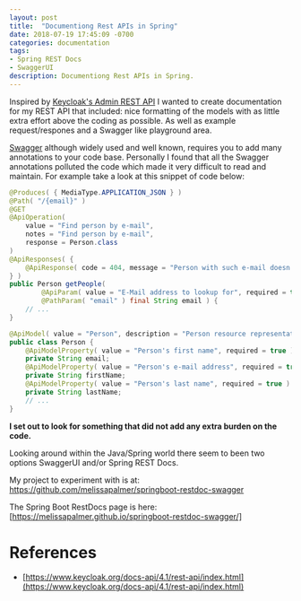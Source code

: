 ```yaml
---
layout: post
title:  "Documentiong Rest APIs in Spring"
date: 2018-07-19 17:45:09 -0700
categories: documentation
tags: 
- Spring REST Docs
- SwaggerUI 
description: Documentiong Rest APIs in Spring.
---
```


Inspired by [Keycloak's Admin REST API](https://www.keycloak.org/docs-api/4.1/rest-api/index.html) I wanted to create documentation for my REST API that included: nice formatting of the models with as little extra effort above the coding as possible. As well as example request/respones and a Swagger like playground area. 

[Swagger](https://swagger.io/) although widely used and well known, requires you to add many annotations to your code base. Personally I found that all the Swagger annotations polluted the code which made it very difficult to read and maintain. For example take a look at this snippet of code below: 

```java
@Produces( { MediaType.APPLICATION_JSON } )
@Path( "/{email}" )
@GET
@ApiOperation( 
    value = "Find person by e-mail", 
    notes = "Find person by e-mail", 
    response = Person.class 
)
@ApiResponses( {
    @ApiResponse( code = 404, message = "Person with such e-mail doesn't exists" )    
} )
public Person getPeople( 
        @ApiParam( value = "E-Mail address to lookup for", required = true ) 
        @PathParam( "email" ) final String email ) {
    // ...
}

@ApiModel( value = "Person", description = "Person resource representation" )
public class Person {
    @ApiModelProperty( value = "Person's first name", required = true ) 
    private String email;
    @ApiModelProperty( value = "Person's e-mail address", required = true ) 
    private String firstName;
    @ApiModelProperty( value = "Person's last name", required = true ) 
    private String lastName;
    // ...
}
```


**I set out to look for something that did not add any extra burden on the code.**

Looking around within the Java/Spring world there seem to been two options SwaggerUI and/or Spring REST Docs.

My project to experiment with is at: https://github.com/melissapalmer/springboot-restdoc-swagger

The Spring Boot RestDocs page is here: [https://melissapalmer.github.io/springboot-restdoc-swagger/]

References
====
- [https://www.keycloak.org/docs-api/4.1/rest-api/index.html](https://www.keycloak.org/docs-api/4.1/rest-api/index.html)
